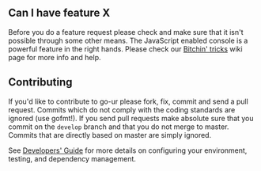 ## Can I have feature X

Before you do a feature request please check and make sure that it isn't possible
through some other means. The JavaScript enabled console is a powerful feature
in the right hands. Please check our [Bitchin' tricks](https://github.com/ur-technology/go-ur/wiki/bitchin-tricks) wiki page for more info
and help.

## Contributing

If you'd like to contribute to go-ur please fork, fix, commit and
send a pull request. Commits which do not comply with the coding standards
are ignored (use gofmt!). If you send pull requests make absolute sure that you
commit on the `develop` branch and that you do not merge to master.
Commits that are directly based on master are simply ignored.

See [Developers' Guide](https://github.com/ur-technology/go-ur/wiki/Developers'-Guide)
for more details on configuring your environment, testing, and
dependency management.
